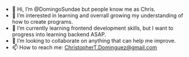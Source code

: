 - 👋 Hi, I’m @DomingoSundae but people know me as Chris.
- 👀 I’m interested in learning and overrall growing my understanding of how to create programs.
- 🌱 I’m currently learning frontend development skills, but I want to progress into learning backend ASAP.
- 💞️ I’m looking to collaborate on anything that can help me improve.
- 📫 How to reach me: ChristopherT.Dominguez@gmail.com

<!---
DomingoSundae/DomingoSundae is a ✨ special ✨ repository because its `README.md` (this file) appears on your GitHub profile.
You can click the Preview link to take a look at your changes.
--->
